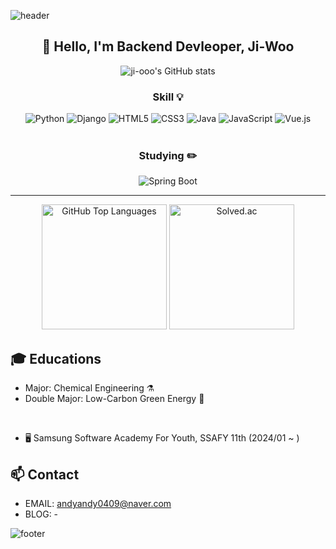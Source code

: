 <!--
**ji-ooo/ji-ooo** is a ✨ _special_ ✨ repository because its `README.md` (this file) appears on your GitHub profile.

Here are some ideas to get you started:

- 🔭 I’m currently working on ...
- 🌱 I’m currently learning ...
- 👯 I’m looking to collaborate on ...
- 🤔 I’m looking for help with ...
- 💬 Ask me about ...
- 📫 How to reach me: ...
- 😄 Pronouns: ...
- ⚡ Fun fact: ...
-->
![header](https://capsule-render.vercel.app/api?type=waving&&color=gradient&height=100&section=header&fontSize=90)
<h2 align='center'>👋 Hello, I'm Backend Devleoper, Ji-Woo</h2>

<p align='center'>
  <img src="https://github-readme-stats.vercel.app/api?username=ji-ooo&show_icons=true&theme=radical" alt="ji-ooo's GitHub stats">
</p>
<h3 align='center'>Skill 💡</h3>
<div align="center">
  <img src="https://img.shields.io/badge/Python-3776AB?style=flat&logo=Python&logoColor=white" alt="Python">
  <img src="https://img.shields.io/badge/Django-092E20?style=flat&logo=Django&logoColor=white" alt="Django">
  <img src="https://img.shields.io/badge/HTML5-E34F26?style=flat&logo=HTML5&logoColor=white" alt="HTML5">
  <img src="https://img.shields.io/badge/CSS3-1572B6?style=flat&logo=CSS3&logoColor=white" alt="CSS3">
  <img src="https://img.shields.io/badge/Java-007396?style=flat&logo=Java&logoColor=white" alt="Java">
  <img src="https://img.shields.io/badge/JavaScript-F7DF1E?style=flat&logo=JavaScript&logoColor=white" alt="JavaScript">
  <img src="https://img.shields.io/badge/Vue.js-4FC08D?style=flat&logo=Vue.js&logoColor=white" alt="Vue.js">
</div>

<br>
<h3 align='center'>Studying ✏️</h3>
<div align='center'>
  <img src="https://img.shields.io/badge/Spring_Boot-6DB33F?style=flat&logo=Spring-Boot&logoColor=white" alt="Spring Boot">
</div>

<hr>

<div align='center'>
  <img src="https://github-readme-stats.vercel.app/api/top-langs/?username=ji-ooo&layout=compact&theme=gruvbox" alt="GitHub Top Languages" height="200">
  <img src="http://mazassumnida.wtf/api/v2/generate_badge?boj=chlwldn0409" alt="Solved.ac" height="200">
</div>

## 🎓 Educations
- Major: Chemical Engineering ⚗️
- Double Major: Low-Carbon Green Energy 🚎
<br>

- 🖥️ Samsung Software Academy For Youth, SSAFY 11th (2024/01 ~ )

## 📫 Contact

- EMAIL: andyandy0409@naver.com
- BLOG: -

 ![footer](https://capsule-render.vercel.app/api?type=waving&&color=gradient&height=100&section=footer&fontSize=90)

